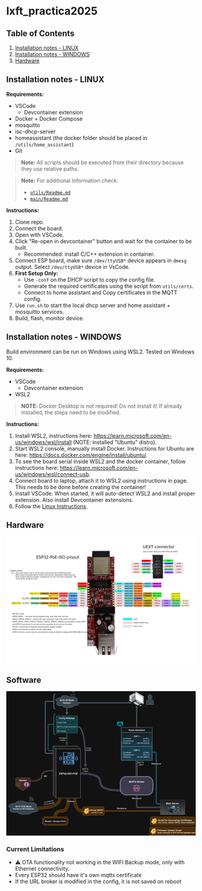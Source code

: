# lxft_practica2025

## Table of Contents

1.  [Installation notes - LINUX](#installation-notes---linux)
2.  [Installation notes - WINDOWS](#installation-notes---windows)
3.  [Hardware](#hardware)

## Installation notes - LINUX

**Requirements:**

*   VSCode
    *   Devcontainer extension
*   Docker + Docker Compose
*   mosquitto
*   isc-dhcp-server
*   homeassistant (the docker folder should be placed in `/utils/home_assistant`)
*   Git

> **Note:** All scripts should be executed from their directory because they use relative paths.

> **Note:** For additional information check:
>
> *   [`utils/Readme.md`](utils/Readme.md)
> *   [`main/Readme.md`](main/Readme.md)

**Instructions:**

1.  Clone repo.
2.  Connect the board.
3.  Open with VSCode.
4.  Click "Re-open in devcontainer" button and wait for the container to be built.
    *   Recommended: install C/C++ extension in container.
5.  Connect ESP board, make sure `/dev/ttyUSB*` device appears in `dmesg` output. Select `/dev/ttyUSB*` device in VsCode.
6.  **First Setup Only:**
    *   Use `-conf` on the DHCP script to copy the config file.
    *   Generate the required certificates using the script from `utils/certs`.
    *   Connect to home assistant and Copy certificates in the MQTT config.
7.  Use `run.sh` to start the local dhcp server and home assistant + mosquitto services.
8.  Build, flash, monitor device.

## Installation notes - WINDOWS

Build environment can be run on Windows using WSL2. Tested on Windows 10.

**Requirements:**

*   VSCode
    *   Devcontainer extension
*   WSL2

> **NOTE:** Docker Desktop is not required! Do not install it! If already installed, the steps need to be modified.

**Instructions:**

1.  Install WSL2, instructions here: <https://learn.microsoft.com/en-us/windows/wsl/install> (NOTE: installed "Ubuntu" distro).
2.  Start WSL2 console, manually install Docker. Instructions for Ubuntu are here: <https://docs.docker.com/engine/install/ubuntu/>.
3.  To see the board serial inside WSL2 and the docker container, follow instructions here: <https://learn.microsoft.com/en-us/windows/wsl/connect-usb>.
4.  Connect board to laptop, attach it to WSL2 using instructions in page. This needs to be done before creating the container!
5.  Install VSCode. When started, it will auto-detect WSL2 and install proper extension. Also install Devcontainer extensions.
6.  Follow the [Linux Instructions](#installation-notes---linux).

## Hardware

![ESP32-POE-ISO GPIO Pinout](images/ESP32-POE-ISO-GPIO.png)

## Software
![Diagram_drawio_dark](images/Diagram_drawio_dark.png)


### Current Limitations

*   ⚠️ OTA functionality not working in the WIFI Backup mode, only with Ethernet connectivity.
*   Every ESP32 should have it's own mqtts certificate
*   If the URL broker is modified in the config, it is not saved on reboot
